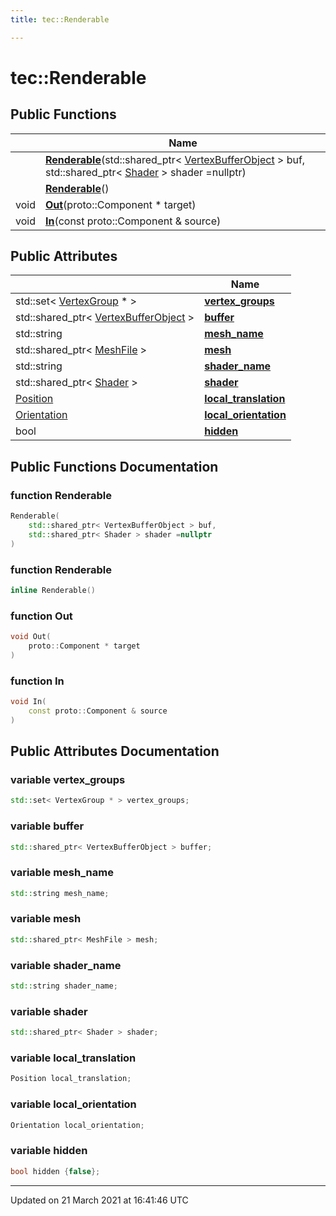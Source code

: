 ```yaml
---
title: tec::Renderable

---
```


# tec::Renderable



## Public Functions

|                | Name           |
| -------------- | -------------- |
| | **[Renderable](/engine/Classes/structtec_1_1_renderable/#function-renderable)**(std::shared_ptr< [VertexBufferObject](/engine/Classes/classtec_1_1_vertex_buffer_object/) > buf, std::shared_ptr< [Shader](/engine/Classes/classtec_1_1_shader/) > shader =nullptr) |
| | **[Renderable](/engine/Classes/structtec_1_1_renderable/#function-renderable)**() |
| void | **[Out](/engine/Classes/structtec_1_1_renderable/#function-out)**(proto::Component * target) |
| void | **[In](/engine/Classes/structtec_1_1_renderable/#function-in)**(const proto::Component & source) |

## Public Attributes

|                | Name           |
| -------------- | -------------- |
| std::set< [VertexGroup](/engine/Classes/structtec_1_1_vertex_group/) * > | **[vertex_groups](/engine/Classes/structtec_1_1_renderable/#variable-vertex_groups)**  |
| std::shared_ptr< [VertexBufferObject](/engine/Classes/classtec_1_1_vertex_buffer_object/) > | **[buffer](/engine/Classes/structtec_1_1_renderable/#variable-buffer)**  |
| std::string | **[mesh_name](/engine/Classes/structtec_1_1_renderable/#variable-mesh_name)**  |
| std::shared_ptr< [MeshFile](/engine/Classes/classtec_1_1_mesh_file/) > | **[mesh](/engine/Classes/structtec_1_1_renderable/#variable-mesh)**  |
| std::string | **[shader_name](/engine/Classes/structtec_1_1_renderable/#variable-shader_name)**  |
| std::shared_ptr< [Shader](/engine/Classes/classtec_1_1_shader/) > | **[shader](/engine/Classes/structtec_1_1_renderable/#variable-shader)**  |
| [Position](/engine/Classes/structtec_1_1_position/) | **[local_translation](/engine/Classes/structtec_1_1_renderable/#variable-local_translation)**  |
| [Orientation](/engine/Classes/structtec_1_1_orientation/) | **[local_orientation](/engine/Classes/structtec_1_1_renderable/#variable-local_orientation)**  |
| bool | **[hidden](/engine/Classes/structtec_1_1_renderable/#variable-hidden)**  |

## Public Functions Documentation

### function Renderable

```cpp
Renderable(
    std::shared_ptr< VertexBufferObject > buf,
    std::shared_ptr< Shader > shader =nullptr
)
```


### function Renderable

```cpp
inline Renderable()
```


### function Out

```cpp
void Out(
    proto::Component * target
)
```


### function In

```cpp
void In(
    const proto::Component & source
)
```


## Public Attributes Documentation

### variable vertex_groups

```cpp
std::set< VertexGroup * > vertex_groups;
```


### variable buffer

```cpp
std::shared_ptr< VertexBufferObject > buffer;
```


### variable mesh_name

```cpp
std::string mesh_name;
```


### variable mesh

```cpp
std::shared_ptr< MeshFile > mesh;
```


### variable shader_name

```cpp
std::string shader_name;
```


### variable shader

```cpp
std::shared_ptr< Shader > shader;
```


### variable local_translation

```cpp
Position local_translation;
```


### variable local_orientation

```cpp
Orientation local_orientation;
```


### variable hidden

```cpp
bool hidden {false};
```


-------------------------------

Updated on 21 March 2021 at 16:41:46 UTC